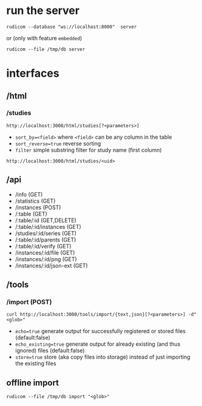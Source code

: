 # run the server

    rudicom --database "ws://localhost:8000"  server
or (only with feature `embedded`)

    rudicom --file /tmp/db server 

# interfaces

## /html

### /studies
`http://localhost:3000/html/studies[?<parameters>]`
- `sort_by=<field>` where `<field>` can be any column in the table
- `sort_reverse=true` reverse sorting
- `filter` simple substring filter for study name (first column)

`http://localhost:3000/html/studies/<uid>`

## /api
- /info (GET)
- /statistics (GET)
- /instances (POST)
- /:table (GET)
- /:table/:id (GET,DELETE)
- /:table/:id/instances (GET)
- /studies/:id/series (GET)
- /:table/:id/parents (GET)
- /:table/:id/verify (GET)
- /instances/:id/file (GET)
- /instances/:id/png (GET)
- /instances/:id/json-ext (GET)

## /tools
### /import (POST)
`curl http://localhost:3000/tools/import/{text,json}[?<parameters>] -d"<glob>"`
- `echo=true` generate output for successfully registered or stored files (default:false)
- `echo_existing=true` generate output for already existing (and thus ignored) files (default:false)
- `store=true` store (aka copy files into storage) instead of just importing the existing files

## offline import
    rudicom --file /tmp/db import "<glob>"

